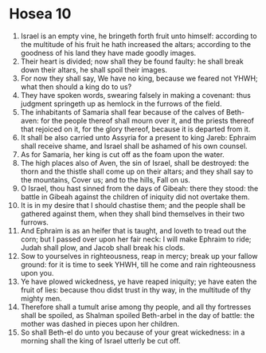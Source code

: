 ﻿# Hosea 10
1. Israel is an empty vine, he bringeth forth fruit unto himself: according to the multitude of his fruit he hath increased the altars; according to the goodness of his land they have made goodly images. 
2. Their heart is divided; now shall they be found faulty: he shall break down their altars, he shall spoil their images. 
3. For now they shall say, We have no king, because we feared not YHWH; what then should a king do to us? 
4. They have spoken words, swearing falsely in making a covenant: thus judgment springeth up as hemlock in the furrows of the field. 
5. The inhabitants of Samaria shall fear because of the calves of Beth-aven: for the people thereof shall mourn over it, and the priests thereof that rejoiced on it, for the glory thereof, because it is departed from it. 
6. It shall be also carried unto Assyria for a present to king Jareb: Ephraim shall receive shame, and Israel shall be ashamed of his own counsel. 
7. As for Samaria, her king is cut off as the foam upon the water. 
8. The high places also of Aven, the sin of Israel, shall be destroyed: the thorn and the thistle shall come up on their altars; and they shall say to the mountains, Cover us; and to the hills, Fall on us. 
9. O Israel, thou hast sinned from the days of Gibeah: there they stood: the battle in Gibeah against the children of iniquity did not overtake them. 
10. It is in my desire that I should chastise them; and the people shall be gathered against them, when they shall bind themselves in their two furrows. 
11. And Ephraim is as an heifer that is taught, and loveth to tread out the corn; but I passed over upon her fair neck: I will make Ephraim to ride; Judah shall plow, and Jacob shall break his clods. 
12. Sow to yourselves in righteousness, reap in mercy; break up your fallow ground: for it is time to seek YHWH, till he come and rain righteousness upon you. 
13. Ye have plowed wickedness, ye have reaped iniquity; ye have eaten the fruit of lies: because thou didst trust in thy way, in the multitude of thy mighty men. 
14. Therefore shall a tumult arise among thy people, and all thy fortresses shall be spoiled, as Shalman spoiled Beth-arbel in the day of battle: the mother was dashed in pieces upon her children. 
15. So shall Beth-el do unto you because of your great wickedness: in a morning shall the king of Israel utterly be cut off. 
